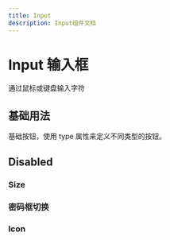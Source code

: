 ```yaml
---
title: Input
description: Input组件文档
---
```


# Input 输入框

通过鼠标或键盘输入字符

## 基础用法

基础按钮，使用 type 属性来定义不同类型的按钮。

<preview path="../demo/Input/Basic.vue" title="基础用法" description="Input组件的基础用法"></preview>

## Disabled

<preview path="../demo/Input/Disabled.vue" title="基础用法" description="Input组件的基础用法"></preview>

### Size

<preview path="../demo/Input/Size.vue" title="基础用法" description="Input组件的基础用法"></preview>

### 密码框切换

<preview path="../demo/Input/Password.vue" title="基础用法" description="Input组件的基础用法"></preview>

### Icon

<preview path="../demo/Input/Icon.vue" title="基础用法" description="Input组件的基础用法"></preview>
